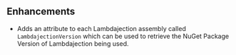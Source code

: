 ## Enhancements

- Adds an attribute to each Lambdajection assembly called `LambdajectionVersion` which can be used to retrieve the NuGet Package Version of Lambdajection being used.